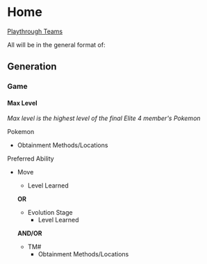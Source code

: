 # Home

[Playthrough Teams](/Playthrough-Teams/home.md)

All will be in the general format of:

## Generation

### Game

#### Max Level
*Max level is the highest level of the final Elite 4 member's Pokemon*

Pokemon
- Obtainment Methods/Locations

Preferred Ability

- Move
    - Level Learned

    **OR**

    - Evolution Stage
        - Level Learned

    **AND/OR**

    - TM#
      - Obtainment Methods/Locations
